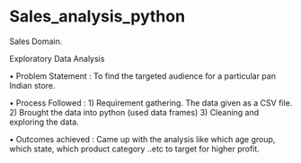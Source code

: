 # Sales_analysis_python
Sales Domain.

Exploratory Data Analysis

•	Problem Statement : To find the targeted audience for a particular pan Indian store.

•	Process Followed :  1) Requirement gathering. The data given as a CSV file.
                      2) Brought the data into python (used data frames)
                      3) Cleaning and exploring the data.
                      
•	Outcomes achieved : Came up with the analysis like which age group, which state, which product category ..etc to target for higher profit.

